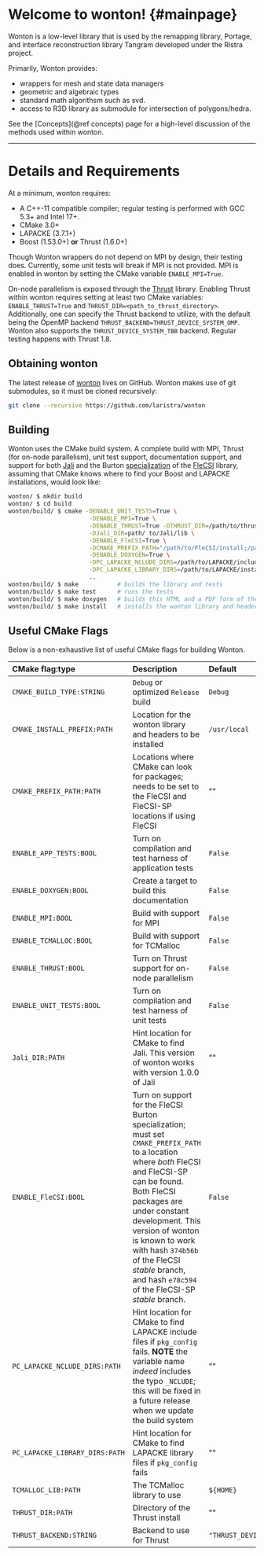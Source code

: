 # Welcome to wonton!   {#mainpage}

Wonton is a low-level library that is used by the remapping
library, Portage, and interface reconstruction library Tangram 
developed under the Ristra project. 

Primarily, Wonton provides:
- wrappers for mesh and state data managers
- geometric and algebraic types 
- standard math algorithsm such as svd.
- access to R3D library as submodule for intersection of polygons/hedra.    

See the [Concepts](@ref concepts) page for a high-level discussion of
the methods used within wonton.

---

# Details and Requirements

At a minimum, wonton requires:
- A C++-11 compatible compiler; regular testing is performed with GCC
  5.3+ and Intel 17+.
- CMake 3.0+
- LAPACKE (3.7.1+)
- Boost (1.53.0+) **or** Thrust (1.6.0+)

Though Wonton wrappers do not depend on MPI by design, their
testing does. Currently, some unit tests will break if MPI
is not provided. MPI is enabled in wonton by setting the CMake variable
`ENABLE_MPI=True`.

On-node parallelism is exposed through
the [Thrust](https://thrust.github.io) library.  Enabling Thrust
within wonton requires setting at least two CMake variables:
`ENABLE_THRUST=True` and `THRUST_DIR=<path_to_thrust_directory>`.
Additionally, one can specify the Thrust backend to utilize, with the
default being the OpenMP backend
`THRUST_BACKEND=THRUST_DEVICE_SYSTEM_OMP`.  Wonton also supports the
`THRUST_DEVICE_SYSTEM_TBB` backend.  Regular testing happens with
Thrust 1.8. 

## Obtaining wonton

The latest release of [wonton](https://github.com/laristra/wonton)
lives on GitHub.  Wonton makes use of git submodules, so it must be
cloned recursively:

```sh
git clone --recursive https://github.com/laristra/wonton
```

## Building

Wonton uses the CMake build system. A complete build with MPI, Thrust (for on-node
parallelism), unit test support, documentation support, and support for 
both [Jali](https://github.com/lanl/jali) and the Burton 
[specialization](https://github.com/laristra/flecsi-sp) of 
the [FleCSI](https://github.com/laristra/flecsi) library, assuming that CMake knows where to
find your Boost and LAPACKE installations,  would look like:

~~~sh
wonton/ $ mkdir build
wonton/ $ cd build
wonton/build/ $ cmake -DENABLE_UNIT_TESTS=True \
					   -DENABLE_MPI=True \
					   -DENABLE_THRUST=True -DTHRUST_DIR=/path/to/thrust/include/directory \
					   -DJali_DIR=path/ to/Jali/lib \
					   -DENABLE_FleCSI=True \
					   -DCMAKE_PREFIX_PATH="/path/to/FleCSI/install;/path/to/FleCSI-sp/install" \
					   -DENABLE_DOXYGEN=True \
					   -DPC_LAPACKE_NCLUDE_DIRS=/path/to/LAPACKE/include \
					   -DPC_LAPACKE_LIBRARY_DIRS=/path/to/LAPACKE/install \
					   ..
wonton/build/ $ make           # builds the library and tests
wonton/build/ $ make test      # runs the tests
wonton/build/ $ make doxygen   # builds this HTML and a PDF form of the documentation
wonton/build/ $ make install   # installs the wonton library and headers into CMAKE_INSTALL_PREFIX
~~~

## Useful CMake Flags
Below is a non-exhaustive list of useful CMake flags for building
Wonton.

| CMake flag:type | Description | Default |
|:----------|:------------|:--------|
| `CMAKE_BUILD_TYPE:STRING`| `Debug` or optimized `Release` build | `Debug` |
| `CMAKE_INSTALL_PREFIX:PATH` | Location for the wonton library and headers to be installed | `/usr/local` |
| `CMAKE_PREFIX_PATH:PATH` | Locations where CMake can look for packages; needs to be set to the FleCSI and FleCSI-SP locations if using FleCSI | "" |
| `ENABLE_APP_TESTS:BOOL` | Turn on compilation and test harness of application tests | `False` |
| `ENABLE_DOXYGEN:BOOL` | Create a target to build this documentation | `False` |
| `ENABLE_MPI:BOOL` | Build with support for MPI | `False` |
| `ENABLE_TCMALLOC:BOOL` | Build with support for TCMalloc | `False` |
| `ENABLE_THRUST:BOOL` | Turn on Thrust support for on-node parallelism | `False` |
| `ENABLE_UNIT_TESTS:BOOL` | Turn on compilation and test harness of unit tests | `False` |
| `Jali_DIR:PATH` | Hint location for CMake to find Jali.  This version of wonton works with version 1.0.0 of Jali | "" |
| `ENABLE_FleCSI:BOOL` | Turn on support for the FleCSI Burton specialization; must set `CMAKE_PREFIX_PATH` to a location where _both_ FleCSI and FleCSI-SP can be found. Both FleCSI packages are under constant development.  This version of wonton is known to work with hash `374b56b` of the FleCSI _stable_ branch, and hash `e78c594` of the FleCSI-SP _stable_ branch. | `False` |
| `PC_LAPACKE_NCLUDE_DIRS:PATH` | Hint location for CMake to find LAPACKE include files if `pkg_config` fails. **NOTE** the variable name _indeed_ includes the typo `_NCLUDE`; this will be fixed in a future release when we update the build system | "" |
| `PC_LAPACKE_LIBRARY_DIRS:PATH` | Hint location for CMake to find LAPACKE library files if `pkg_config` fails | "" |
| `TCMALLOC_LIB:PATH` | The TCMalloc library to use | `${HOME}` |
| `THRUST_DIR:PATH` | Directory of the Thrust install | "" |
| `THRUST_BACKEND:STRING` | Backend to use for Thrust | `"THRUST_DEVICE_SYSTEM_OMP"` |
